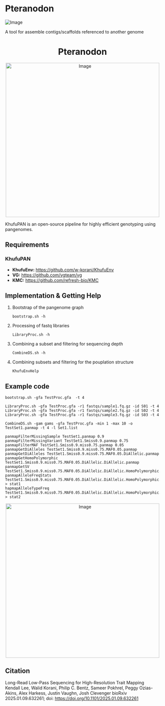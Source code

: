 # Pteranodon
![Image](https://github.com/user-attachments/assets/e905befa-2785-40e5-b0da-a11748ea1137)


A tool for assemble contigs/scaffolds referenced to another genome



<div align="center">
  <center><h1>Pteranodon</h1></center>
  <img width="500" alt="Image" src="[https://github.com/user-attachments/assets/52299e9b-44ab-485b-9e9d-4735f32af7bf](https://github.com/user-attachments/assets/e905befa-2785-40e5-b0da-a11748ea1137)" />
</div>

KhufuPAN is an open-source pipeline for highly efficient genotyping using pangenomes.

## Requirements
### KhufuPAN
- **KhufuEnv:** https://github.com/w-korani/KhufuEnv
- **VG:** https://github.com/vgteam/vg
- **KMC:** https://github.com/refresh-bio/KMC


## Implementation & Getting Help

1. Bootstrap of the pangenome graph
   ```
   bootstrap.sh -h
   ```
2. Processing of fastq libraries
   ```
   LibraryProc.sh -h
   ```
3. Combining a subset and filtering for sequencing depth
   ```
   CombineDS.sh -h
   ```
4. Combining subsets and filtering for the pouplation structure
   ```
   KhufuEnvHelp
   ```

## Example code
```
bootstrap.sh -gfa TestProc.gfa  -t 4
```
```
LibraryProc.sh -gfa TestProc.gfa -r1 fastqs/sample1.fq.gz -id S01 -t 4
LibraryProc.sh -gfa TestProc.gfa -r1 fastqs/sample2.fq.gz -id S02 -t 4
LibraryProc.sh -gfa TestProc.gfa -r1 fastqs/sample3.fq.gz -id S03 -t 4
```
```
CombineDS.sh -gam gams -gfa TestProc.gfa -min 1 -max 10 -o TestSet1.panmap -t 4 -l Set1.list
```
```
panmapFilterMissingSample TestSet1.panmap 0.9
panmapFilterMissingVariant TestSet1.Smiss0.9.panmap 0.75
panmapFilterMAF TestSet1.Smiss0.9.miss0.75.panmap 0.05
panmapGetDiAlleles TestSet1.Smiss0.9.miss0.75.MAF0.05.panmap
panmapGetDiAlleles TestSet1.Smiss0.9.miss0.75.MAF0.05.DiAllelic.panmap
panmapGetHomoPolymorphic TestSet1.Smiss0.9.miss0.75.MAF0.05.DiAllelic.DiAllelic.panmap
panmapGetSV TestSet1.Smiss0.9.miss0.75.MAF0.05.DiAllelic.DiAllelic.HomoPolymorphic.panmap
panmapAlleleFreqStats TestSet1.Smiss0.9.miss0.75.MAF0.05.DiAllelic.DiAllelic.HomoPolymorphic.SV.panmap > stat1
hapmapAlleleTypeFreq TestSet1.Smiss0.9.miss0.75.MAF0.05.DiAllelic.DiAllelic.HomoPolymorphic.SV.panmap > stat2
```

<div align="center">
  <img width="500" alt="Image" src="https://github.com/user-attachments/assets/5ef2d8ff-e97b-4b97-a6f6-b63ba1a0b656" />
</div>


## Citation
Long-Read Low-Pass Sequencing for High-Resolution Trait Mapping
Kendall Lee, Walid Korani, Philip C. Bentz, Sameer Pokhrel, Peggy Ozias-Akins, Alex Harkess, Justin Vaughn, Josh Clevenger
bioRxiv 2025.01.09.632261; doi: https://doi.org/10.1101/2025.01.09.632261
